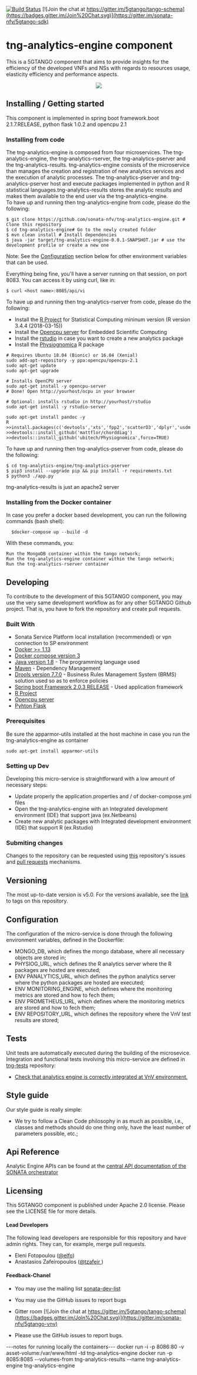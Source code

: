[![Build Status](https://jenkins.sonata-nfv.eu/buildStatus/icon?job=tng-api-gtw/master)](https://jenkins.sonata-nfv.eu/job/tng-profiler)
[![Join the chat at https://gitter.im/5gtango/tango-schema](https://badges.gitter.im/Join%20Chat.svg)](https://gitter.im/sonata-nfv/5gtango-sdk)

# tng-analytics-engine component
This is a 5GTANGO component that aims to provide insights for the efficiency of the developed VNFs and NSs with regards to resources usage, elasticity efficiency and performance aspects. 

<p align="center"><img src="https://github.com/sonata-nfv/tng-api-gtw/wiki/images/sonata-5gtango-logo-500px.png" /></p>

## Installing / Getting started

This component is implemented in spring boot framework.boot 2.1.7.RELEASE, python flask 1.0.2 and opencpu 2.1 

### Installing from code

The tng-analytics-engine is composed from four microservices. The tng-analytics-engine, the tng-analytics-rserver, the tng-analytics-pserver and the tng-analytics-results.
tng-analytics-engine consists of the microservice than manages the creation and registration of new analytics services and the execution of analytic processes. The tng-analytics-pserver and tng-analytics-pserver host and execute packages implemented in python and R statistical languages.tng-analytics-results stores the analytic results and makes them available to the end user via the tng-analytics-engine.    
To have up and running then tng-analytics-engine from code, please do the following:
```  
$ git clone https://github.com/sonata-nfv/tng-analytics-engine.git # Clone this repository
$ cd tng-analytics-engine# Go to the newly created folder
$ mvn clean install # Install dependencies
$ java -jar target/tng-analytics-engine-0.0.1-SNAPSHOT.jar # use the development profile or create a new one
```  
Note: See the [Configuration](https://github.com/sonata-nfv/tng-analytics-engine/#configuration) section below for other environment variables that can be used.

Everything being fine, you'll have a server running on that session, on port 8083. You can access it by using curl, like in:
```
$ curl <host name>:8085/api/vi
```
To have up and running then tng-analytics-rserver from code, please do the following:
* Install the [R Project](https://www.r-project.org/) for Statistical Computing mininum version (R version 3.4.4 (2018-03-15))
* Install the [Opencpu server](https://www.opencpu.org/) for Embedded Scientific Computing 
* Install the [rstudio](https://www.rstudio.com/) in case you want to create a new analytics package
* Install the [Physiognomica](https://github.com/ubitech/Physiognomica) R package
```
# Requires Ubuntu 18.04 (Bionic) or 16.04 (Xenial)
sudo add-apt-repository -y ppa:opencpu/opencpu-2.1
sudo apt-get update 
sudo apt-get upgrade

# Installs OpenCPU server
sudo apt-get install -y opencpu-server
# Done! Open http://yourhost/ocpu in your browser

# Optional: installs rstudio in http://yourhost/rstudio
sudo apt-get install -y rstudio-server 

sudo apt-get install pandoc -y
R 
>>install.packages(c('devtools','xts','fpp2','scatterD3','dplyr','usdm','psych','shiny','tableHTML','sjPlot','MASS','corrplot','stringr','jsonlite'),repos='http://cran.rstudio.com/')
>>devtools::install_github('mattflor/chorddiag')
>>devtools::install_github('ubitech/Physiognomica',force=TRUE)
```

To have up and running then tng-analytics-pserver from code, please do the following:
```  
$ cd tng-analytics-engine/tng-analytics-pserver 
$ pip3 install --upgrade pip && pip install -r requirements.txt
$ python3 ./app.py
```  
tng-analytics-results is just an apache2 server 

### Installing from the Docker container

In case you prefer a docker based development, you can run the following commands (bash shell):
```
  $docker-compose up --build -d
```
With these commands, you:

    Run the MongoDB container within the tango network;
    Run the tng-analytics-engine container within the tango network;
    Run the tng-analytics-rserver container
    
## Developing

To contribute to the development of this 5GTANGO component, you may use the very same development workflow as for any other 5GTANGO Github project. That is, you have to fork the repository and create pull requests.

### Built With

* Sonata Service Platform local installation (recommended) or vpn connection to SP environment 
* [Docker >= 1.13](https://www.docker.com/)
* [Docker compose version 3](https://docs.docker.com/compose/)
* [Java version 1.8](https://www.oracle.com/technetwork/java/javase/overview/java8-2100321.html) - The programming language used
* [Maven](https://maven.apache.org/) - Dependency Management
* [Drools version 7.7.0](https://www.drools.org/) - Business Rules Management System (BRMS) solution used so as to enforce policies
* [Spring boot Framework 2.0.3 RELEASE](https://spring.io/projects/spring-boot) - Used application framework
* [R Project](https://www.r-project.org/)
* [Opencpu server](https://www.opencpu.org/) 
* [Pyhton Flask](https://palletsprojects.com/p/flask/) 

### Prerequisites
Be sure the apparmor-utils installed at the host machine in case you run the tng-analytics-engine as container
```
sudo apt-get install apparmor-utils
```  
### Setting up Dev

Developing this micro-service is straightforward with a low amount of necessary steps:

*  Update properly the application.properties and / of docker-compose.yml files
*  Open the tng-analytics-engine with an Integrated development environment (IDE) that support java (ex.Netbeans)
*  Create new analytic packages with Integrated development environment (IDE) that support R  (ex.Rstudio)

### Submiting changes
Changes to the repository can be requested using [this](https://github.com/sonata-nfv/tng-analytics-engine/issues) repository's issues and [pull requests](https://github.com/sonata-nfv/tng-analytics-engine/pulls) mechanisms.

## Versioning
The most up-to-date version is v5.0. For the versions available, see the [link](https://github.com/sonata-nfv/tng-analytics-engine/releases) to tags on this repository.

## Configuration

The configuration of the micro-service is done through the following environment variables, defined in the Dockerfile:
  
* MONGO_DB, which defines the mongo database, where all necessary objects are stored in;  
* PHYSIOG_URL,  which defines the  R analytics server where the R packages are hosted are executed;  
* ENV PANALYTICS_URL, which defines the  python analytics server where the python packages are hosted are executed;  
* ENV MONITORING_ENGINE, which defines where the monitoring metrics are stored and how to fech them;  
* ENV PROMETHEUS_URL, which defines where the monitoring metrics are stored and how to fech them;  
* ENV REPOSITORY_URL, which defines the repository where the VnV test results are stored;  

## Tests
Unit tests are automatically executed during the building of the microsevice. 
Integration and functional tests involving this micro-service are defined in [tng-tests](https://github.com/sonata-nfv/tng-tests) repository:
* [Check that analytics engine is correctly integrated at VnV environment.](https://github.com/sonata-nfv/tng-tests/tree/master/tests/VnV/test_analytic_engine)

## Style guide
Our style guide is really simple:

* We try to follow a Clean Code philosophy in as much as possible, i.e., classes and methods should do one thing only, have the least number of parameters possible, etc.;

## Api Reference 

Analytic Engine APIs can be found at the  [central API documentation of the SONATA orchestrator](https://sonata-nfv.github.io/tng-doc/?urls.primaryName=5GTANGO%20ANALYTICS%20ENGINE%20REST%20API) 

## Licensing

This 5GTANGO component is published under Apache 2.0 license. Please see the LICENSE file for more details.

#### Lead Developers

The following lead developers are responsible for this repository and have admin rights. They can, for example, merge pull requests.

- Eleni Fotopoulou ([@elfo](https://github.com/efotopoulou))
- Anastasios Zafeiropoulos ([@tzafeir ](https://github.com/azafeiropoulos))

#### Feedback-Chanel
* You may use the mailing list [sonata-dev-list](mailto:sonata-dev@lists.atosresearch.eu)
* You may use the GitHub issues to report bugs
* Gitter room [![Join the chat at https://gitter.im/5gtango/tango-schema](https://badges.gitter.im/Join%20Chat.svg)](https://gitter.im/sonata-nfv/5gtango-vnv)

* Please use the GitHub issues to report bugs.

---notes for running locally the containers---
docker run -i -p 8086:80 -v asset-volume:/var/www/html  -td tng-analytics-engine
docker run -p 8085:8085  --volumes-from tng-analytics-results  --name tng-analytics-engine tng-analytics-engine

